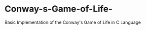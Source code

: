 Conway-s-Game-of-Life-
======================
Basic Implementation of the Conway's Game of Life in C Language
